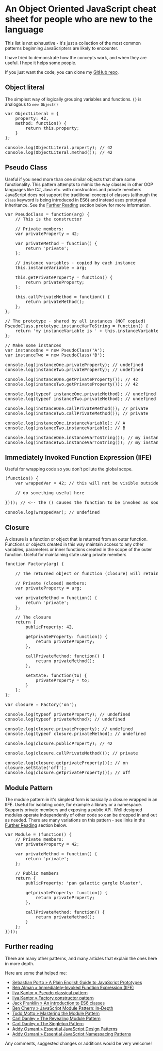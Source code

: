 # An Object Oriented JavaScript cheat sheet for people who are new to the language

This list is not exhaustive - it's just a collection of the most common patterns beginning JavaScripters are likely to encounter.

I have tried to demonstrate how the concepts work, and when they are useful. I hope it helps some people.

If you just want the code, you can clone my [GitHub repo](https://github.com/JimSangwine/oop-js-cheat-sheet).


## Object literal
The simplest way of logically grouping variables and functions.
`{}` is analogous to `new Object()`

<pre lang="js" toggle="no">
var ObjectLiteral = {
    property: 42,
    method: function() {
        return this.property;
    }
};

console.log(ObjectLiteral.property); // 42
console.log(ObjectLiteral.method()); // 42
</pre>


## Pseudo Class
Useful if you need more than one similar objects that share some functionality.
This pattern attempts to mimic the way classes in other OOP languages like C#, Java etc. with constructors and private members.
JavaScript does not support the traditional concept of classes (although the `class` keyword is being introduced in ES6) and instead uses prototypal inheritance.
See the [Further Reading](#further) section below for more information.

<pre lang="js" toggle="no">
var PseudoClass = function(arg) {
    // This is the constructor

    // Private members:
    var privateProperty = 42;

    var privateMethod = function() {
        return 'private';
    };

    // instance variables - copied by each instance
    this.instanceVariable = arg;

    this.getPrivateProperty = function() {
        return privateProperty;
    };

    this.callPrivateMethod = function() {
        return privateMethod();
    };
};

// The prototype - shared by all instances (NOT copied)
PseudoClass.prototype.instanceVarToString = function() {
    return 'my instanceVariable is ' + this.instanceVariable;
};

// Make some instances
var instanceOne = new PseudoClass('A');
var instanceTwo = new PseudoClass('B');

console.log(instanceOne.privateProperty); // undefined
console.log(instanceTwo.privateProperty); // undefined

console.log(instanceOne.getPrivateProperty()); // 42
console.log(instanceTwo.getPrivateProperty()); // 42

console.log(typeof instanceOne.privateMethod); // undefined
console.log(typeof instanceTwo.privateMethod); // undefined

console.log(instanceOne.callPrivateMethod()); // private
console.log(instanceTwo.callPrivateMethod()); // private

console.log(instanceOne.instanceVariable); // A
console.log(instanceTwo.instanceVariable); // B

console.log(instanceOne.instanceVarToString()); // my instanceVariable is A
console.log(instanceTwo.instanceVarToString()); // my instanceVariable is B
</pre>


## Immediately Invoked Function Expression (IIFE)
Useful for wrapping code so you don't pollute the global scope.

<pre lang="js" toggle="no">
(function() {
    var wrappedVar = 42; // this will not be visible outside the function's scope

    // do something useful here

})(); // <-- the () causes the function to be invoked as soon as it is created

console.log(wrappedVar); // undefined
</pre>


## Closure
A closure is a function or object that is returned from an outer function. 
Functions or objects created in this way maintain access to any other variables, parameters or inner functions created in the scope of the outer function.
Useful for maintaining state using private members.

<pre lang="js" toggle="no">
function Factory(arg) {

    // The returned object or function (closure) will retain access to this function's scope

    // Private (closed) members:
    var privateProperty = arg;

    var privateMethod = function() {
        return 'private';
    };

    // The closure
    return {
        publicProperty: 42,

        getprivateProperty: function() {
            return privateProperty;
        },

        callPrivateMethod: function() {
            return privateMethod();
        },

        setState: function(to) {
            privateProperty = to;
        }
    };
};

var closure = Factory('on');

console.log(typeof privateProperty); // undefined
console.log(typeof privateMethod); // undefined

console.log(closure.privateProperty); // undefined
console.log(typeof closure.privateMethod); // undefined

console.log(closure.publicProperty); // 42

console.log(closure.callPrivateMethod()); // private

console.log(closure.getprivateProperty()); // on
closure.setState('off');
console.log(closure.getprivateProperty()); // off
</pre>


## Module Pattern
The module pattern in it's simplest form is basically a closure wrapped in an IIFE.
Useful for isolating code, for example a library or a namespace. 
Supports private members and exposing a public API. 
Well designed modules operate independently of other code so can be dropped in and out as needed. 
There are many variations on this pattern - see links in the [Further Reading](#further) section below.

<pre lang="js" toggle="no">
var Module = (function() {
    // Private members:
    var privateProperty = 42;

    var privateMethod = function() {
        return 'private';
    };

    // Public members
    return {
        publicProperty: 'pan galactic gargle blaster',

        getprivateProperty: function() {
            return privateProperty;
        },

        callPrivateMethod: function() {
            return privateMethod();
        }
    };
})();
</pre>


<a name="further"></a>
## Further reading

There are many other patterns, and many articles that explain the ones here in more depth.

Here are some that helped me:

 - [Sebastian Porto &raquo; A Plain English Guide to JavaScript Prototypes](http://sporto.github.io/blog/2013/02/22/a-plain-english-guide-to-javascript-prototypes/)
 - [Ben Alman &raquo; Immediately-Invoked Function Expression (IIFE)](http://benalman.com/news/2010/11/immediately-invoked-function-expression/)
 - [Ilya Kantor &raquo; Pseudo classical pattern](http://javascript.info/tutorial/pseudo-classical-pattern)
 - [Ilya Kantor &raquo; Factory constructor pattern](http://javascript.info/tutorial/factory-constructor-pattern)
 - [Jack Franklin &raquo; An introduction to ES6 classes](http://javascriptplayground.com/blog/2014/07/introduction-to-es6-classes-tutorial/)
 - [Ben Cherry &raquo; JavaScript Module Pattern: In-Depth](http://www.adequatelygood.com/JavaScript-Module-Pattern-In-Depth.html)
 - [Todd Motto &raquo; Mastering the Module Pattern](http://toddmotto.com/mastering-the-module-pattern/)
 - [Carl Danley &raquo; The Revealing Module Pattern](https://carldanley.com/js-revealing-module-pattern/)
 - [Carl Danley &raquo; The Singleton Pattern](https://carldanley.com/js-singleton-pattern/)
 - [Addy Osmani &raquo; Essential JavaScript Design Patterns](http://addyosmani.com/resources/essentialjsdesignpatterns/book/)
 - [Addy Osmani &raquo; Essential JavaScript Namespacing Patterns](http://addyosmani.com/blog/essential-js-namespacing/)
 
 
Any comments, suggested changes or additions would be very welcome!